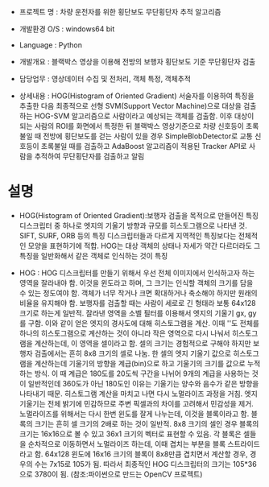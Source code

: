 - 프로젝트 명 : 차량 운전자를 위한 횡단보도 무단횡단자 추적 알고리즘

- 개발환경 O/S : windows64 bit

- Language : Python

- 개발개요 : 블랙박스 영상을 이용해 전방의 보행자 횡단보도 기준 무단횡단자 검출

- 담당업무 : 영상데이터 수집 및 전처리, 객체 특정, 객체추적

- 상세내용 : HOG(Histogram of Oriented Gradient) 서술자를 이용하여 특징을 추출한 다음 최종적으로 선형 SVM(Support Vector Machine)으로 대상을 검출하는 HOG-SVM 알고리즘으로 사람이라고 예상되는 객체를 검출함. 이후 대상이 되는 사람의 ROI를 화면에서 특정한 뒤 블랙박스 영상기준으로 차량 신호등이 초록불일 때 전방에 횡단보도를 걷는 사람이 있을 경우 SimpleBlobDetector로 교통 신호등이 초록불일 때를 검출하고 AdaBoost 알고리즘이 적용된 Tracker API로 사람을 추적하여 무단횡단자를 검출하고 알림

# 설명
 - HOG(Histogram of Oriented Gradient):보행자 검출을 목적으로 만들어진 특징 디스크립터 중 하나로 엣지의 기울기 방향과 규모를 히스토그램으로 나타낸 것. SIFT, SURF, ORB 등의 특징 디스크립터들과 다르게 지역적인 특징보다는 전체적인 모양을 표현하기에 적합. HOG는 대상 객체의 상태나 자세가 약간 다르더라도 그 특징을 일반화해서 같은 객체로 인식하는 것이 특징
 
* HOG : HOG 디스크립터를 만들기 위해서 우선 전체 이미지에서 인식하고자 하는 영역을 잘라내야 함. 이것을 윈도라고 하며, 그 크기는 인식할 객체의 크기를 담을 수 있는 정도여야 함. 객체가 너무 작거나 크면 확대하거나 축소해야 하지만 원래의 비율을 유지해야 함. 보행자를 검출할 때는 사람이 세로로 긴 형태라 보통 64x128 크기로 하는게 일반적. 잘라낸 영역을 소벨 필터를 이용해서 엣지의 기울기 gx, gy를 구함. 이와 같이 얻은 엣지의 경사도에 대해 히스토그램을 계산. 이때 ''도 전체를 하나의 히스토그램으로 계산하는 것이 아니라 작은 영역으로 다시 나눠서 히스토그램을 계산하는데, 이 영역을 셀이라고 함. 셀의 크기는 경험적으로 구해야 하지만 보행자 검출에서는 흔히 8x8 크기의 셀로 나눔. 한 셀의 엣지 기울기 값으로 히스토그램을 계산하는데 기울기의 방향을 계급(bin)으로 하고 기울기의 크기를 값으로 누적하는 방식. 이 때 계급은 180도를 20도씩 구간을 나뉘어 9개의 계급을 사용하는 것이 일반적인데 360도가 아닌 180도인 이유는 기울기는 양수와 음수가 같은 방향을 나타내기 때문.
히스토그램 계산을 마치고 나면 다시 노멀라이즈 과정을 거침. 엣지 기울기는 전체 밝기에 민감하므로 주변 픽셀과의 차이를 고려해서 민감성을 제거. 노멀라이즈를 위해서는 다시 한번 윈도를 잘게 나누는데, 이것을 블록이라고 함. 블록의 크기는 흔히 셀 크기의 2배로 하는 것이 일반적. 8x8 크기의 셀인 경우 블록의 크기는 16x16으로 볼 수 있고 36x1 크기의 벡터로 표현할 수 있음. 각 블록은 셀들을 순차적으로 이동하면서 노멀라이즈 하는데, 이때 겹치는 부분을 블록 스트라이드라고 함. 64x128 윈도에 16x16 크기의 블록이 8x8만큼 겹치면서 계산할 경우, 경우의 수는 7x15로 105가 됨. 따라서 최종적인 HOG 디스크립터의 크기는 105*36으로 3780이 됨. (참조:파이썬으로 만드는 OpenCV 프로젝트)
